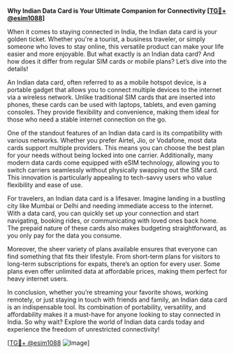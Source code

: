 **Why Indian Data Card is Your Ultimate Companion for Connectivity [[TG💪+ @esim1088](https://t.me/s/esim1088)]**

When it comes to staying connected in India, the Indian data card is your golden ticket. Whether you're a tourist, a business traveler, or simply someone who loves to stay online, this versatile product can make your life easier and more enjoyable. But what exactly is an Indian data card? And how does it differ from regular SIM cards or mobile plans? Let’s dive into the details!

An Indian data card, often referred to as a mobile hotspot device, is a portable gadget that allows you to connect multiple devices to the internet via a wireless network. Unlike traditional SIM cards that are inserted into phones, these cards can be used with laptops, tablets, and even gaming consoles. They provide flexibility and convenience, making them ideal for those who need a stable internet connection on the go.

One of the standout features of an Indian data card is its compatibility with various networks. Whether you prefer Airtel, Jio, or Vodafone, most data cards support multiple providers. This means you can choose the best plan for your needs without being locked into one carrier. Additionally, many modern data cards come equipped with eSIM technology, allowing you to switch carriers seamlessly without physically swapping out the SIM card. This innovation is particularly appealing to tech-savvy users who value flexibility and ease of use.

For travelers, an Indian data card is a lifesaver. Imagine landing in a bustling city like Mumbai or Delhi and needing immediate access to the internet. With a data card, you can quickly set up your connection and start navigating, booking rides, or communicating with loved ones back home. The prepaid nature of these cards also makes budgeting straightforward, as you only pay for the data you consume.

Moreover, the sheer variety of plans available ensures that everyone can find something that fits their lifestyle. From short-term plans for visitors to long-term subscriptions for expats, there’s an option for every user. Some plans even offer unlimited data at affordable prices, making them perfect for heavy internet users.

In conclusion, whether you’re streaming your favorite shows, working remotely, or just staying in touch with friends and family, an Indian data card is an indispensable tool. Its combination of portability, versatility, and affordability makes it a must-have for anyone looking to stay connected in India. So why wait? Explore the world of Indian data cards today and experience the freedom of unrestricted connectivity! 

[[TG💪+ @esim1088](https://t.me/s/esim1088) ![Image](https://i.postimg.cc/Y0z9fWf4/image.png)]